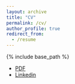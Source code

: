 ```yaml
---
layout: archive
title: "CV"
permalink: /cv/
author_profile: true
redirect_from:
  - /resume
---
```


{% include base_path %}

- [PDF](https://arjunramani.com/files/arjun-resume.pdf)
- [Linkedin](https://www.linkedin.com/in/arjun-ramani-a90b7213b/)
